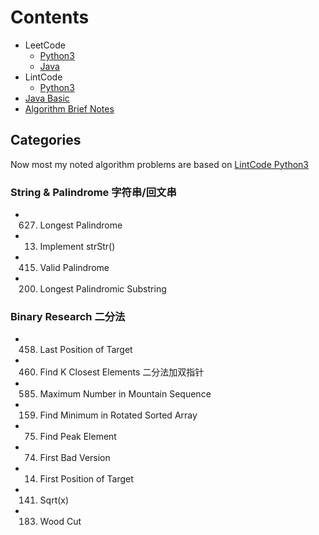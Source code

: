 # Contents
- LeetCode
  - [Python3](LeetCode/Python)
  - [Java](LeetCode/Java)
- LintCode
  - [Python3](LintCode/Python3)
- [Java Basic](JAVA-Basic/)
- [Algorithm Brief Notes](Algorithm-Brief-Notes/)

## Categories
Now most my noted algorithm problems are based on [LintCode Python3](LintCode/Python3)
### String & Palindrome 字符串/回文串
- 627. Longest Palindrome
- 13. Implement strStr()
- 415. Valid Palindrome
- 200. Longest Palindromic Substring
### Binary Research 二分法
- 458. Last Position of Target
- 460. Find K Closest Elements 二分法加双指针
- 585. Maximum Number in Mountain Sequence
- 159. Find Minimum in Rotated Sorted Array
- 75. Find Peak Element
- 74. First Bad Version
- 14. First Position of Target
- 141. Sqrt(x)
- 183. Wood Cut

